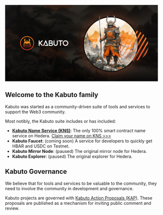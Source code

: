 ![kabuto](assets/kabuto.jpg)

## Welcome to the Kabuto family

Kabuto was started as a community-driven suite of tools and services to support the Web3 community.

Most notibly, the Kabuto suite includes or has included:

* **[Kabuto Name Service (KNS)](https://ns.kabuto.sh/)**: The only 100% smart contract name service on Hedera. [Claim your name on KNS >>>](https://ns.kabuto.sh/)
* **Kabuto Faucet**: (coming soon) A service for developers to quickly get HBAR and USDC on Testnet.
* **Kabuto Mirror Node**: (paused) The original mirror node for Hedera.
* **Kabuto Explorer**: (paused) The original explorer for Hedera.

## Kabuto Governance

We believe that for tools and services to be valuable to the community, they need to involve the community in development and governance.

Kabuto projects are governed with [Kabuto Action Proposals (KAP)](https://github.com/kabuto-sh/proposals). These proposals are published as a mechanism for inviting public comment and review.